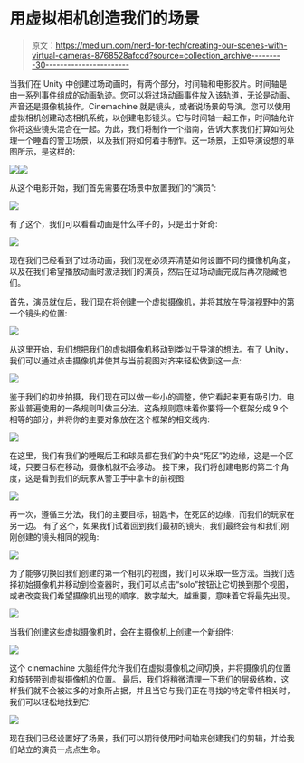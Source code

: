 # 用虚拟相机创造我们的场景

> 原文：<https://medium.com/nerd-for-tech/creating-our-scenes-with-virtual-cameras-8768528afccd?source=collection_archive---------30----------------------->

当我们在 Unity 中创建过场动画时，有两个部分，时间轴和电影胶片。时间轴是由一系列事件组成的动画轨迹。您可以将过场动画事件放入该轨道，无论是动画、声音还是摄像机操作。Cinemachine 就是镜头，或者说场景的导演。您可以使用虚拟相机创建动态相机系统，以创建电影镜头。它与时间轴一起工作，时间轴允许你将这些镜头混合在一起。为此，我们将制作一个指南，告诉大家我们打算如何处理一个睡着的警卫场景，以及我们将如何着手制作。这一场景，正如导演设想的草图所示，是这样的:

![](img/493585cf0ef11025d3cf0e498096b950.png)![](img/da04c450ae4375d24cb9fe7697f554d7.png)

从这个电影开始，我们首先需要在场景中放置我们的“演员”:

![](img/bf4923ad6c94504676bdbc41314b9f7d.png)

有了这个，我们可以看看动画是什么样子的，只是出于好奇:

![](img/95fbc1eaacf052e0176d2f5bc031d978.png)

现在我们已经看到了过场动画，我们现在必须弄清楚如何设置不同的摄像机角度，以及在我们希望播放动画时激活我们的演员，然后在过场动画完成后再次隐藏他们。

首先，演员就位后，我们现在将创建一个虚拟摄像机，并将其放在导演视野中的第一个镜头的位置:

![](img/ec1f7f76d3edfd4c24eed6305cf09506.png)

从这里开始，我们想把我们的虚拟摄像机移动到类似于导演的想法。有了 Unity，我们可以通过点击摄像机并使其与当前视图对齐来轻松做到这一点:

![](img/ba6d9257b1a5c4999679d56935c05538.png)

鉴于我们的初步拍摄，我们现在可以做一些小的调整，使它看起来更有吸引力。电影业普遍使用的一条规则叫做三分法。这条规则意味着你要将一个框架分成 9 个相等的部分，并将你的主要对象放在这个框架的相交线内:

![](img/ad3e116aa3d5d471c174bdd53e5ced2e.png)

在这里，我们有我们的睡眠后卫和球员都在我们的中央“死区”的边缘，这是一个区域，只要目标在移动，摄像机就不会移动。
接下来，我们将创建电影的第二个角度，这是看到我们的玩家从警卫手中拿卡的前视图:

![](img/41cfb040069b721bb4a0f90e5e87d4d6.png)

再一次，遵循三分法，我们的主要目标，钥匙卡，在死区的边缘，而我们的玩家在另一边。
有了这个，如果我们试着回到我们最初的镜头，我们最终会有和我们刚刚创建的镜头相同的视角:

![](img/049df671eeb56d14a7eeaf3c92811a80.png)

为了能够切换回我们创建的第一个相机的视图，我们可以采取一些方法。当我们选择初始摄像机并移动到检查器时，我们可以点击“solo”按钮让它切换到那个视图，或者改变我们希望摄像机出现的顺序。数字越大，越重要，意味着它将最先出现。

![](img/13ea4575e375403a348e2861808030e8.png)

当我们创建这些虚拟摄像机时，会在主摄像机上创建一个新组件:

![](img/2197450a377c3c50f1992af3e001ce0b.png)

这个 cinemachine 大脑组件允许我们在虚拟摄像机之间切换，并将摄像机的位置和旋转带到虚拟摄像机的位置。
最后，我们将稍微清理一下我们的层级结构，这样我们就不会被过多的对象所占据，并且当它与我们正在寻找的特定零件相关时，我们可以轻松地找到它:

![](img/fa5f11a269d321cbc6a4b1b2a01bda49.png)

现在我们已经设置好了场景，我们可以期待使用时间轴来创建我们的剪辑，并给我们站立的演员一点点生命。